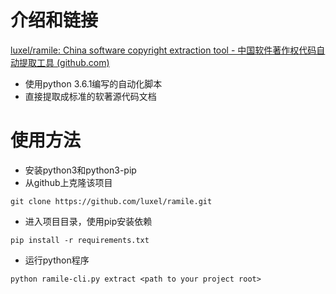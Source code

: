 # 介绍和链接
[luxel/ramile: China software copyright extraction tool - 中国软件著作权代码自动提取工具 (github.com)](https://github.com/luxel/ramile)

- 使用python 3.6.1编写的自动化脚本
- 直接提取成标准的软著源代码文档
# 使用方法
- 安装python3和python3-pip
- 从github上克隆该项目
```
git clone https://github.com/luxel/ramile.git
```
- 进入项目目录，使用pip安装依赖
```
pip install -r requirements.txt
```
- 运行python程序
```
python ramile-cli.py extract <path to your project root>
```
